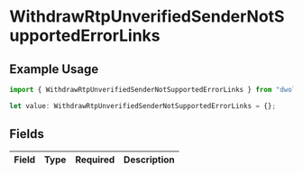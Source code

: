 # WithdrawRtpUnverifiedSenderNotSupportedErrorLinks

## Example Usage

```typescript
import { WithdrawRtpUnverifiedSenderNotSupportedErrorLinks } from "dwolla-typescript/models";

let value: WithdrawRtpUnverifiedSenderNotSupportedErrorLinks = {};
```

## Fields

| Field       | Type        | Required    | Description |
| ----------- | ----------- | ----------- | ----------- |